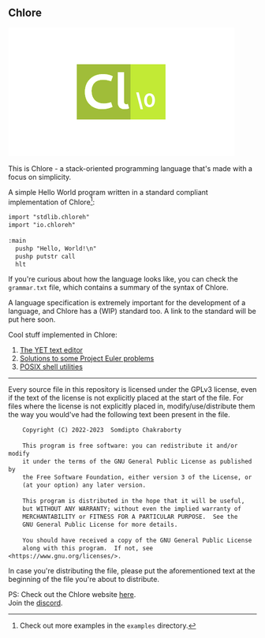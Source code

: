 Chlore
----

![Chlore logo](./chlore-logo.png)

This is Chlore - a stack-oriented programming language that's made with a focus on simplicity.

A simple Hello World program written in a standard compliant implementation of Chlore[^1]:

[^1]: Check out more examples in the `examples` directory.

````
import "stdlib.chloreh"
import "io.chloreh"

:main
  pushp "Hello, World!\n"
  pushp putstr call
  hlt
````

If you're curious about how the language looks like, you can check the `grammar.txt` file, which contains a summary of the syntax of Chlore.

A language specification is extremely important for the development of a language, and Chlore has a (WIP) standard too. A link to the standard will be put here soon.

Cool stuff implemented in Chlore:
1. [The YET text editor](https://github.com/trap-representation/YET)
2. [Solutions to some Project Euler problems](https://github.com/trap-representation/Project-Euler)
3. [POSIX shell utilities](https://github.com/trap-representation/posix-shell-utilities)

----

Every source file in this repository is licensed under the GPLv3 license, even if the text of the license is not explicitly placed at the start of the file. For files where the license is not explicitly placed in, modify/use/distribute them the way you would've had the following text been present in the file.

```
    Copyright (C) 2022-2023  Somdipto Chakraborty

    This program is free software: you can redistribute it and/or modify
    it under the terms of the GNU General Public License as published by
    the Free Software Foundation, either version 3 of the License, or
    (at your option) any later version.

    This program is distributed in the hope that it will be useful,
    but WITHOUT ANY WARRANTY; without even the implied warranty of
    MERCHANTABILITY or FITNESS FOR A PARTICULAR PURPOSE.  See the
    GNU General Public License for more details.

    You should have received a copy of the GNU General Public License
    along with this program.  If not, see <https://www.gnu.org/licenses/>.
```

In case you're distributing the file, please put the aforementioned text at the beginning of the file you're about to distribute.

PS: Check out the Chlore website [here](https://trap-representation.github.io/Chlore/).  
Join the [discord](https://discord.gg/5FCpR5eZyp).
